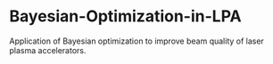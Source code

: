 # Bayesian-Optimization-in-LPA
Application of Bayesian optimization to improve beam quality of laser plasma accelerators.
